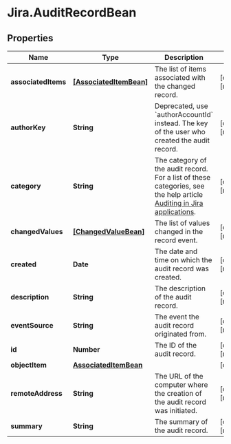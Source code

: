 # Jira.AuditRecordBean

## Properties

Name | Type | Description | Notes
------------ | ------------- | ------------- | -------------
**associatedItems** | [**[AssociatedItemBean]**](AssociatedItemBean.md) | The list of items associated with the changed record. | [optional] [readonly] 
**authorKey** | **String** | Deprecated, use &#x60;authorAccountId&#x60; instead. The key of the user who created the audit record. | [optional] [readonly] 
**category** | **String** | The category of the audit record. For a list of these categories, see the help article [Auditing in Jira applications](https://confluence.atlassian.com/x/noXKM). | [optional] [readonly] 
**changedValues** | [**[ChangedValueBean]**](ChangedValueBean.md) | The list of values changed in the record event. | [optional] [readonly] 
**created** | **Date** | The date and time on which the audit record was created. | [optional] [readonly] 
**description** | **String** | The description of the audit record. | [optional] [readonly] 
**eventSource** | **String** | The event the audit record originated from. | [optional] [readonly] 
**id** | **Number** | The ID of the audit record. | [optional] [readonly] 
**objectItem** | [**AssociatedItemBean**](AssociatedItemBean.md) |  | [optional] 
**remoteAddress** | **String** | The URL of the computer where the creation of the audit record was initiated. | [optional] [readonly] 
**summary** | **String** | The summary of the audit record. | [optional] [readonly] 


